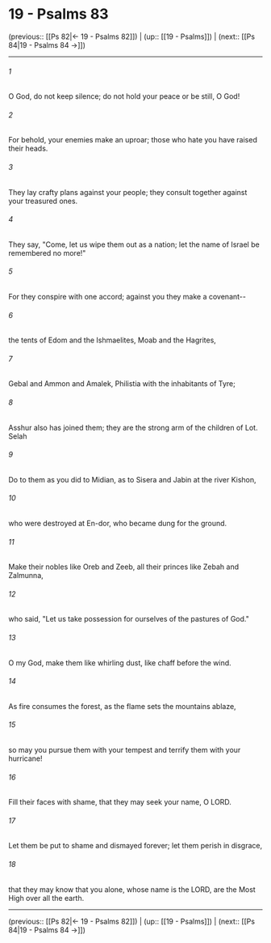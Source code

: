 # 19 - Psalms 83

(previous:: [[Ps 82|← 19 - Psalms 82]]) | (up:: [[19 - Psalms]]) | (next:: [[Ps 84|19 - Psalms 84 →]])

***


###### 1 
O God, do not keep silence; do not hold your peace or be still, O God! 

###### 2 
For behold, your enemies make an uproar; those who hate you have raised their heads. 

###### 3 
They lay crafty plans against your people; they consult together against your treasured ones. 

###### 4 
They say, "Come, let us wipe them out as a nation; let the name of Israel be remembered no more!" 

###### 5 
For they conspire with one accord; against you they make a covenant-- 

###### 6 
the tents of Edom and the Ishmaelites, Moab and the Hagrites, 

###### 7 
Gebal and Ammon and Amalek, Philistia with the inhabitants of Tyre; 

###### 8 
Asshur also has joined them; they are the strong arm of the children of Lot. Selah 

###### 9 
Do to them as you did to Midian, as to Sisera and Jabin at the river Kishon, 

###### 10 
who were destroyed at En-dor, who became dung for the ground. 

###### 11 
Make their nobles like Oreb and Zeeb, all their princes like Zebah and Zalmunna, 

###### 12 
who said, "Let us take possession for ourselves of the pastures of God." 

###### 13 
O my God, make them like whirling dust, like chaff before the wind. 

###### 14 
As fire consumes the forest, as the flame sets the mountains ablaze, 

###### 15 
so may you pursue them with your tempest and terrify them with your hurricane! 

###### 16 
Fill their faces with shame, that they may seek your name, O LORD. 

###### 17 
Let them be put to shame and dismayed forever; let them perish in disgrace, 

###### 18 
that they may know that you alone, whose name is the LORD, are the Most High over all the earth.

***

(previous:: [[Ps 82|← 19 - Psalms 82]]) | (up:: [[19 - Psalms]]) | (next:: [[Ps 84|19 - Psalms 84 →]])

